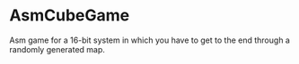 # AsmCubeGame
Asm game for a 16-bit system in which you have to get to the end through a randomly generated map.
